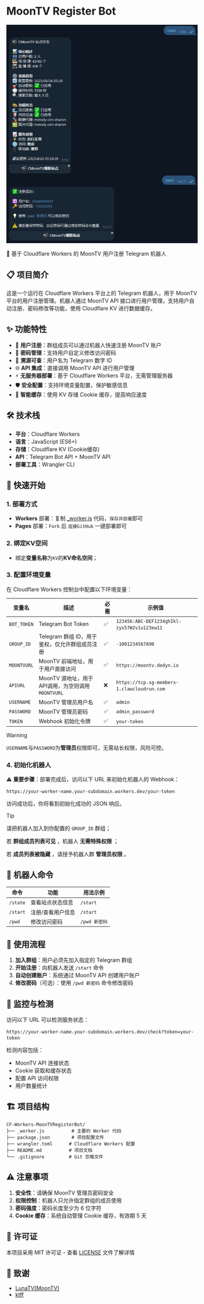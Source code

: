 # MoonTV Register Bot
![bot](./bot.png)

🤖 基于 Cloudflare Workers 的 MoonTV 用户注册 Telegram 机器人

## 📋 项目简介

这是一个运行在 Cloudflare Workers 平台上的 Telegram 机器人，用于 MoonTV 平台的用户注册管理。机器人通过 MoonTV API 接口进行用户管理，支持用户自动注册、密码修改等功能，使用 Cloudflare KV 进行数据缓存。

## ✨ 功能特性

- 🔐 **用户注册**：群组成员可以通过机器人快速注册 MoonTV 账户
- 🔑 **密码管理**：支持用户自定义修改访问密码
- 👥 **溯源可查**：用户名为 Telegram 数字 ID
- 🌐 **API 集成**：直接调用 MoonTV API 进行用户管理
- ⚡ **无服务器部署**：基于 Cloudflare Workers 平台，无需管理服务器
- 🛡️ **安全配置**：支持环境变量配置，保护敏感信息
- 💾 **智能缓存**：使用 KV 存储 Cookie 缓存，提高响应速度

## 🛠️ 技术栈

- **平台**：Cloudflare Workers
- **语言**：JavaScript (ES6+)
- **存储**：Cloudflare KV (Cookie缓存)
- **API**：Telegram Bot API + MoonTV API
- **部署工具**：Wrangler CLI

## 🚀 快速开始
### 1. 部署方式
- **Workers** 部署：复制 [_worker.js](https://github.com/cmliu/CF-Workers-MoonTVRegisterBot/blob/main/_worker.js) 代码，`保存并部署`即可
- **Pages** 部署：`Fork` 后 `连接GitHub` 一键部署即可

### 2. 绑定KV空间
   - 绑定**变量名称**为`KV`的**KV命名空间**；

### 3. 配置环境变量

在 Cloudflare Workers 控制台中配置以下环境变量：

| 变量名 | 描述 | 必需 | 示例值 |
|--------|------|------|--------|
| `BOT_TOKEN` | Telegram Bot Token | ✅ | `123456:ABC-DEF1234ghIkl-zyx57W2v1u123ew11` |
| `GROUP_ID` | Telegram 群组 ID，用于鉴权，仅允许群组成员注册 | ✅ | `-1001234567890` |
| `MOONTVURL` | MoonTV 前端地址，用于用户直接访问 | ✅ | `https://moontv.dedyn.io` |
| `APIURL` | MoonTV 源地址，用于API调用，为空则调用`MOONTVURL` | ❌ | `https://tcp.sg-members-1.clawcloudrun.com` |
| `USERNAME` | MoonTV 管理员用户名 | ✅ | `admin` |
| `PASSWORD` | MoonTV 管理员密码 | ✅ | `admin_password` |
| `TOKEN` | Webhook 初始化令牌 | ✅ | `your-token` |

> [!WARNING]
> `USERNAME`与`PASSWORD`为**管理员**权限即可，无需站长权限，风险可控。

### 4. 初始化机器人

⚠️ **重要步骤**：部署完成后，访问以下 URL 来初始化机器人的 Webhook：

```url
https://your-worker-name.your-subdomain.workers.dev/your-token
```

访问成功后，你将看到初始化成功的 JSON 响应。

> [!TIP]
> 请把机器人加入到你配置的 `GROUP_ID` 群组；
>
> 若 **群组成员列表可见** ，机器人 **无需特殊权限** ；
> 
> 若 **成员列表被隐藏** ，请授予机器人群 **管理员权限** 。

## 🤖 机器人命令

| 命令 | 功能 | 用法示例 |
|------|------|----------|
| `/state` | 查看站点状态信息 | `/start` |
| `/start` | 注册/查看用户信息 | `/start` |
| `/pwd` | 修改访问密码 | `/pwd 新密码` |

## 📱 使用流程

1. **加入群组**：用户必须先加入指定的 Telegram 群组
2. **开始注册**：向机器人发送 `/start` 命令
3. **自动创建账户**：系统通过 MoonTV API 创建用户账户
4. **修改密码**（可选）：使用 `/pwd 新密码` 命令修改密码

## 🔧 监控与检测

访问以下 URL 可以检测服务状态：

```url
https://your-worker-name.your-subdomain.workers.dev/check?token=your-token
```

检测内容包括：
- MoonTV API 连接状态
- Cookie 获取和缓存状态  
- 配置 API 访问权限
- 用户数量统计

## 🏗️ 项目结构

```
CF-Workers-MoonTVRegisterBot/
├── _worker.js          # 主要的 Worker 代码
├── package.json        # 项目配置文件
├── wrangler.toml      # Cloudflare Workers 配置
├── README.md          # 项目文档
└── .gitignore         # Git 忽略文件
```

## ⚠️ 注意事项

1. **安全性**：请确保 MoonTV 管理员密码安全
2. **权限控制**：机器人只允许指定群组的成员使用
3. **密码强度**：密码长度至少为 6 位字符
4. **Cookie 缓存**：系统自动管理 Cookie 缓存，有效期 5 天

## 📄 许可证

本项目采用 MIT 许可证 - 查看 [LICENSE](LICENSE) 文件了解详情

## 🙏 致谢

- [LunaTV(MoonTV)](https://github.com/MoonTechLab/LunaTV)
- [ktff](https://t.me/zero_freez)
